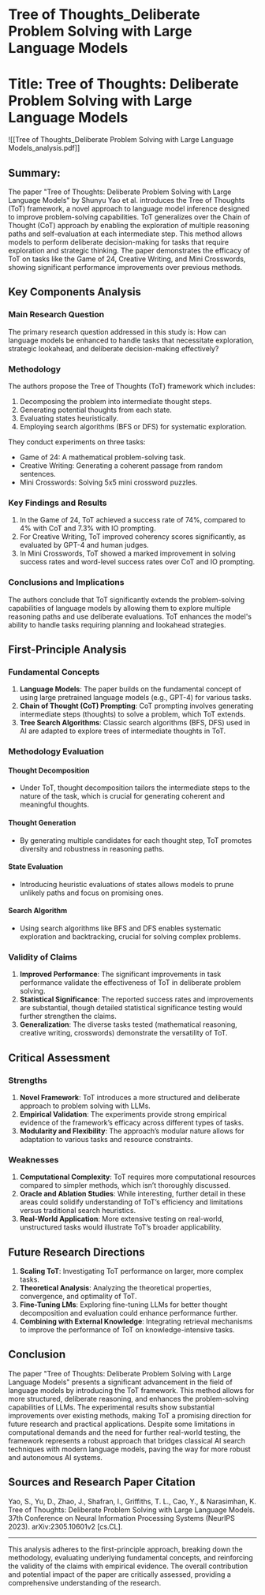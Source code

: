 # Tree of Thoughts_Deliberate Problem Solving with Large Language Models

# Title: Tree of Thoughts: Deliberate Problem Solving with Large Language Models
![[Tree of Thoughts_Deliberate Problem Solving with Large Language Models_analysis.pdf]]

## Summary:
The paper "Tree of Thoughts: Deliberate Problem Solving with Large Language Models" by Shunyu Yao et al. introduces the Tree of Thoughts (ToT) framework, a novel approach to language model inference designed to improve problem-solving capabilities. ToT generalizes over the Chain of Thought (CoT) approach by enabling the exploration of multiple reasoning paths and self-evaluation at each intermediate step. This method allows models to perform deliberate decision-making for tasks that require exploration and strategic thinking. The paper demonstrates the efficacy of ToT on tasks like the Game of 24, Creative Writing, and Mini Crosswords, showing significant performance improvements over previous methods.

## Key Components Analysis

### Main Research Question
The primary research question addressed in this study is: How can language models be enhanced to handle tasks that necessitate exploration, strategic lookahead, and deliberate decision-making effectively?

### Methodology
The authors propose the Tree of Thoughts (ToT) framework which includes:
1. Decomposing the problem into intermediate thought steps.
2. Generating potential thoughts from each state.
3. Evaluating states heuristically.
4. Employing search algorithms (BFS or DFS) for systematic exploration.

They conduct experiments on three tasks:
- Game of 24: A mathematical problem-solving task.
- Creative Writing: Generating a coherent passage from random sentences.
- Mini Crosswords: Solving 5x5 mini crossword puzzles.

### Key Findings and Results
1. In the Game of 24, ToT achieved a success rate of 74%, compared to 4% with CoT and 7.3% with IO prompting.
2. For Creative Writing, ToT improved coherency scores significantly, as evaluated by GPT-4 and human judges.
3. In Mini Crosswords, ToT showed a marked improvement in solving success rates and word-level success rates over CoT and IO prompting.

### Conclusions and Implications
The authors conclude that ToT significantly extends the problem-solving capabilities of language models by allowing them to explore multiple reasoning paths and use deliberate evaluations. ToT enhances the model's ability to handle tasks requiring planning and lookahead strategies.

## First-Principle Analysis

### Fundamental Concepts

1. **Language Models**: The paper builds on the fundamental concept of using large pretrained language models (e.g., GPT-4) for various tasks.
2. **Chain of Thought (CoT) Prompting**: CoT prompting involves generating intermediate steps (thoughts) to solve a problem, which ToT extends.
3. **Tree Search Algorithms**: Classic search algorithms (BFS, DFS) used in AI are adapted to explore trees of intermediate thoughts in ToT.

### Methodology Evaluation

#### Thought Decomposition
- Under ToT, thought decomposition tailors the intermediate steps to the nature of the task, which is crucial for generating coherent and meaningful thoughts.

#### Thought Generation
- By generating multiple candidates for each thought step, ToT promotes diversity and robustness in reasoning paths.

#### State Evaluation
- Introducing heuristic evaluations of states allows models to prune unlikely paths and focus on promising ones.

#### Search Algorithm
- Using search algorithms like BFS and DFS enables systematic exploration and backtracking, crucial for solving complex problems.

### Validity of Claims

1. **Improved Performance**: The significant improvements in task performance validate the effectiveness of ToT in deliberate problem solving.
2. **Statistical Significance**: The reported success rates and improvements are substantial, though detailed statistical significance testing would further strengthen the claims.
3. **Generalization**: The diverse tasks tested (mathematical reasoning, creative writing, crosswords) demonstrate the versatility of ToT.

## Critical Assessment

### Strengths
1. **Novel Framework**: ToT introduces a more structured and deliberate approach to problem solving with LLMs.
2. **Empirical Validation**: The experiments provide strong empirical evidence of the framework’s efficacy across different types of tasks.
3. **Modularity and Flexibility**: The approach’s modular nature allows for adaptation to various tasks and resource constraints.

### Weaknesses
1. **Computational Complexity**: ToT requires more computational resources compared to simpler methods, which isn’t thoroughly discussed.
2. **Oracle and Ablation Studies**: While interesting, further detail in these areas could solidify understanding of ToT’s efficiency and limitations versus traditional search heuristics.
3. **Real-World Application**: More extensive testing on real-world, unstructured tasks would illustrate ToT’s broader applicability.

## Future Research Directions

1. **Scaling ToT**: Investigating ToT performance on larger, more complex tasks.
2. **Theoretical Analysis**: Analyzing the theoretical properties, convergence, and optimality of ToT.
3. **Fine-Tuning LMs**: Exploring fine-tuning LLMs for better thought decomposition and evaluation could enhance performance further.
4. **Combining with External Knowledge**: Integrating retrieval mechanisms to improve the performance of ToT on knowledge-intensive tasks.

## Conclusion

The paper "Tree of Thoughts: Deliberate Problem Solving with Large Language Models" presents a significant advancement in the field of language models by introducing the ToT framework. This method allows for more structured, deliberate reasoning, and enhances the problem-solving capabilities of LLMs. The experimental results show substantial improvements over existing methods, making ToT a promising direction for future research and practical applications. Despite some limitations in computational demands and the need for further real-world testing, the framework represents a robust approach that bridges classical AI search techniques with modern language models, paving the way for more robust and autonomous AI systems.

## Sources and Research Paper Citation
Yao, S., Yu, D., Zhao, J., Shafran, I., Griffiths, T. L., Cao, Y., & Narasimhan, K. Tree of Thoughts: Deliberate Problem Solving with Large Language Models. 37th Conference on Neural Information Processing Systems (NeurIPS 2023). arXiv:2305.10601v2 [cs.CL].

___

This analysis adheres to the first-principle approach, breaking down the methodology, evaluating underlying fundamental concepts, and reinforcing the validity of the claims with empirical evidence. The overall contribution and potential impact of the paper are critically assessed, providing a comprehensive understanding of the research.
